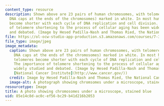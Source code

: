 ```yaml
---
content_type: resource
description: Shown above are 23 pairs of human chromosomes, with telomeres (protective
  DNA caps at the ends of the chromosomes) marked in white. In most human cells, telomeres
  become shorter with each cycle of DNA replication and cell division. The importance
  of telomere shortening to the process of cellular aging has been widely studied
  and debated. (Image by Hesed Padilla-Nash and Thomas Ried, the National Cancer Institute)
file: https://ol-ocw-studio-app-production.s3.amazonaws.com/courses/7-342-the-biology-of-aging-age-related-diseases-and-interventions-fall-2011/85e14c8dac0cef56bc29b41d216b2053_7-342f11.jpg
file_type: image/jpeg
image_metadata:
  caption: Shown above are 23 pairs of human chromosomes, with telomeres (protective
    DNA caps at the ends of the chromosomes) marked in white. In most human cells,
    telomeres become shorter with each cycle of DNA replication and cell division.
    The importance of telomere shortening to the process of cellular aging has been
    widely studied and debated. (Image by Hesed Padilla-Nash and Thomas Ried, the
    [National Cancer Institute](http://www.cancer.gov/))
  credit: Image by Hesed Padilla-Nash and Thomas Ried, the National Cancer Institute
  image-alt: A photograph showing chromsomes under a microscope, stained blue.
resourcetype: Image
title: A photo showing chromosomes under a microscope, stained blue
uid: 85e14c8d-ac0c-ef56-bc29-b41d216b2053
---
```

